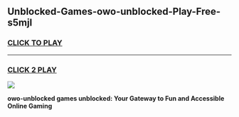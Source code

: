 
## Unblocked-Games-owo-unblocked-Play-Free-s5mjl
<h3>
<a href="https://premium76.site?title=owo-unblocked&ref=20M">CLICK TO PLAY</a></h3>
<hr>

<h3>
<a href="https://premium76.site?title=owo-unblocked&ref=20M">CLICK 2 PLAY</a>
  
</h3>

<a href="https://premium76.site?title=owo-unblocked&ref=19M"><img src="https://clearcache.store/games.png"></a>


**owo-unblocked games unblocked: Your Gateway to Fun and Accessible Online Gaming**
